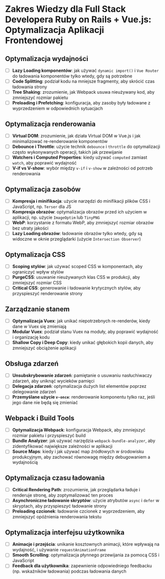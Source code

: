 # Zakres Wiedzy dla Full Stack Developera Ruby on Rails + Vue.js: Optymalizacja Aplikacji Frontendowej

## Optymalizacja wydajności
- [ ] **Lazy Loading komponentów**: jak używać `dynamic import()` i `Vue Router` do ładowania komponentów tylko wtedy, gdy są potrzebne
- [ ] **Code Splitting**: podział kodu na mniejsze fragmenty, aby skrócić czas ładowania strony
- [ ] **Tree Shaking**: zrozumienie, jak Webpack usuwa nieużywany kod, aby zmniejszyć rozmiar pakietu
- [ ] **Preloading i Prefetching**: konfiguracja, aby zasoby były ładowane z wyprzedzeniem w odpowiednich sytuacjach

## Optymalizacja renderowania
- [ ] **Virtual DOM**: zrozumienie, jak działa Virtual DOM w Vue.js i jak minimalizować re-renderowanie komponentów
- [ ] **Debounce i Throttle**: użycie technik `debounce` i `throttle` do optymalizacji często wykonywanych operacji, takich jak przewijanie
- [ ] **Watchers i Computed Properties**: kiedy używać `computed` zamiast `watch`, aby poprawić wydajność
- [ ] **V-if vs V-show**: wybór między `v-if` i `v-show` w zależności od potrzeb renderowania

## Optymalizacja zasobów
- [ ] **Kompresja i minifikacja**: użycie narzędzi do minifikacji plików CSS i JavaScript, np. `Terser` dla JS
- [ ] **Kompresja obrazów**: optymalizacja obrazów przed ich użyciem w aplikacji, np. użycie `ImageOptim` lub `TinyPNG`
- [ ] **WebP**: korzystanie z formatu WebP, aby zmniejszyć rozmiar obrazów bez utraty jakości
- [ ] **Lazy Loading obrazów**: ładowanie obrazów tylko wtedy, gdy są widoczne w oknie przeglądarki (użycie `Intersection Observer`)

## Optymalizacja CSS
- [ ] **Scoping stylów**: jak używać scoped CSS w komponentach, aby ograniczyć wpływ stylów
- [ ] **PurgeCSS**: usuwanie nieużywanych klas CSS w produkcji, aby zmniejszyć rozmiar CSS
- [ ] **Critical CSS**: generowanie i ładowanie krytycznych stylów, aby przyspieszyć renderowanie strony

## Zarządzanie stanem
- [ ] **Optymalizacja Vuex**: jak unikać niepotrzebnych re-renderów, kiedy dane w Vuex się zmieniają
- [ ] **Modular Vuex**: podział stanu Vuex na moduły, aby poprawić wydajność i organizację kodu
- [ ] **Shallow Copy i Deep Copy**: kiedy unikać głębokich kopii danych, aby zmniejszyć obciążenie aplikacji

## Obsługa zdarzeń
- [ ] **Unsubskrybowanie zdarzeń**: pamiętanie o usuwaniu nasłuchiwaczy zdarzeń, aby uniknąć wycieków pamięci
- [ ] **Delegacja zdarzeń**: optymalizacja dużych list elementów poprzez delegowanie zdarzeń
- [ ] **Przemyślane użycie `v-once`**: renderowanie komponentu tylko raz, jeśli jego dane nie będą się zmieniać

## Webpack i Build Tools
- [ ] **Optymalizacja Webpack**: konfiguracja Webpack, aby zmniejszyć rozmiar pakietu i przyspieszyć build
- [ ] **Bundle Analyzer**: jak używać narzędzia `webpack-bundle-analyzer`, aby zidentyfikować największe zależności w aplikacji
- [ ] **Source Maps**: kiedy i jak używać map źródłowych w środowisku produkcyjnym, aby zachować równowagę między debugowaniem a wydajnością

## Optymalizacja czasu ładowania
- [ ] **Critical Rendering Path**: zrozumienie, jak przeglądarka ładuje i renderuje stronę, aby zoptymalizować ten proces
- [ ] **Asynchroniczne ładowanie skryptów**: użycie atrybutów `async` i `defer` w skryptach, aby przyspieszyć ładowanie strony
- [ ] **Preloading czcionek**: ładowanie czcionek z wyprzedzeniem, aby zmniejszyć opóźnienia renderowania tekstu

## Optymalizacja interfejsu użytkownika
- [ ] **Animacje i przejścia**: unikanie kosztownych animacji, które wpływają na wydajność, i używanie `requestAnimationFrame`
- [ ] **Smooth Scrolling**: optymalizacja płynnego przewijania za pomocą CSS i JavaScript
- [ ] **Feedback dla użytkownika**: zapewnienie odpowiedniego feedbacku (np. wskaźników ładowania) podczas ładowania danych

